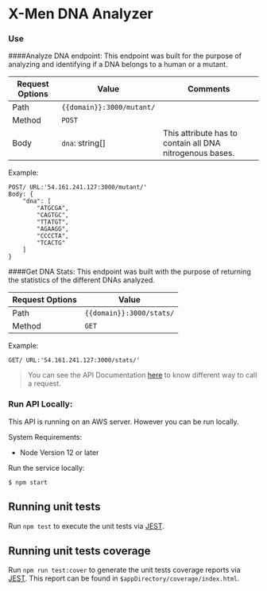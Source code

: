 # X-Men DNA Analyzer

### Use
####Analyze DNA endpoint:
This endpoint was built for the purpose of analyzing and identifying if a DNA belongs to a human or a mutant.

| Request Options  | Value | Comments |
| ------------- | ------------- | ------------- |
| Path  | `{{domain}}:3000/mutant/` |  |
| Method  | `POST` |
| Body  | `dna`: string[] | This attribute has to contain all DNA nitrogenous bases.|

Example:
```
POST/ URL:'54.161.241.127:3000/mutant/'
Body: {
    "dna": [
        "ATGCGA",
        "CAGTGC",
        "TTATGT",
        "AGAAGG",
        "CCCCTA",
        "TCACTG"
    ]
}
``` 

####Get DNA Stats:
This endpoint was built with the purpose of returning the statistics of the different DNAs analyzed.

| Request Options  | Value | 
| ------------- | ------------- |
| Path  | `{{domain}}:3000/stats/` | 
| Method  | `GET` |

Example:
```
GET/ URL:'54.161.241.127:3000/stats/'
``` 

> You can see the API Documentation [here](https://documenter.getpostman.com/view/12550407/TzmChtL9) to know different way to call a request. 

### Run API Locally:
This API is running on an AWS server. However you can be run locally.

System Requirements:
* Node Version 12 or later

Run the service locally:
```
$ npm start
```

## Running unit tests
Run `npm test` to execute the unit tests via [JEST](https://jestjs.io/).

## Running unit tests coverage
Run `npm run test:cover` to generate the unit tests coverage reports via [JEST](https://jestjs.io/). This report can be found in `$appDirectory/coverage/index.html`.
